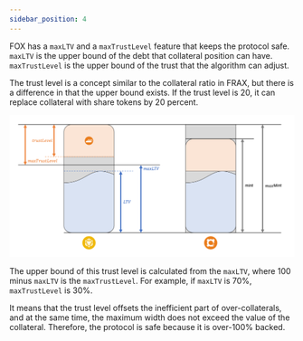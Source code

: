 ```yaml
---
sidebar_position: 4
---
```


FOX has a `maxLTV` and a `maxTrustLevel` feature that keeps the protocol safe. `maxLTV` is the upper bound of the debt that collateral position can have. `maxTrustLevel` is the upper bound of the trust that the algorithm can adjust.

The trust level is a concept similar to the collateral ratio in FRAX, but there is a difference in that the upper bound exists. If the trust level is 20, it can replace collateral with share tokens by 20 percent.

![](./images/trust/trust.png)

The upper bound of this trust level is calculated from the `maxLTV`, where 100 minus `maxLTV` is the `maxTrustLevel`. For example, if `maxLTV` is 70%, `maxTrustLevel` is 30%.

It means that the trust level offsets the inefficient part of over-collaterals, and at the same time, the maximum width does not exceed the value of the collateral. Therefore, the protocol is safe because it is over-100% backed.
